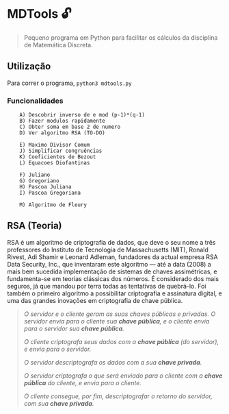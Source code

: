 # MDTools :unlock:
> Pequeno programa em Python para facilitar os cálculos da disciplina de Matemática Discreta.

## Utilização

Para correr o programa, `python3 mdtools.py`

### Funcionalidades

        A) Descobrir inverso de e mod (p-1)*(q-1)
        B) Fazer modulos rapidamente
        C) Obter soma em base 2 de numero
        D) Ver algoritmo RSA (TO-DO)

        E) Maximo Divisor Comum
        J) Simplificar congruências
        K) Coeficientes de Bezout
        L) Equacoes Diofantinas

        F) Juliano
        G) Gregoriano
        H) Pascoa Juliana
        I) Pascoa Gregoriana
        
        M) Algoritmo de Fleury

## RSA (Teoria)

RSA é um algoritmo de criptografia de dados, que deve o seu nome a três professores do Instituto de Tecnologia de Massachusetts (MIT), Ronald Rivest, Adi Shamir e Leonard Adleman, fundadores da actual empresa RSA Data Security, Inc., que inventaram este algoritmo — até a data (2008) a mais bem sucedida implementação de sistemas de chaves assimétricas, e fundamenta-se em teorias clássicas dos números. É considerado dos mais seguros, já que mandou por terra todas as tentativas de quebrá-lo. Foi também o primeiro algoritmo a possibilitar criptografia e assinatura digital, e uma das grandes inovações em criptografia de chave pública.

> _O servidor e o cliente geram as suas chaves públicas e privadas. O servidor envia para o cliente sua_ **_chave pública_**_, e o cliente
> envia para o servidor sua_ **_chave pública_**_._
> 
> _O cliente criptografa seus dados com a_ **_chave pública_** _(do servidor),_  _e envia para o servidor._
> 
> _O servidor descriptografa os dados com a sua_ **_chave privada_**_._
> 
> _O servidor criptografa o que será enviado para o cliente com a_ **_chave pública_** _do cliente, e envia para o cliente._
>
>_O cliente consegue, por fim, descriptografar o retorno do servidor, com sua_ **_chave privada_**_._


